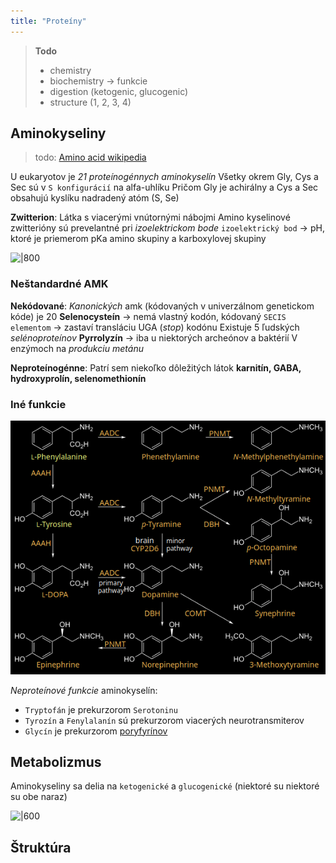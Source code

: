 ```yaml
---
title: "Proteíny"
---
```


> **Todo**
> - chemistry
> - biochemistry -> funkcie
> - digestion (ketogenic, glucogenic)
> - structure (1, 2, 3, 4)

## Aminokyseliny
> todo: [Amino acid wikipedia](https://en.wikipedia.org/wiki/Amino_acid#General_structure)

U eukaryotov je *21 proteínogénnych aminokyselín*
Všetky okrem Gly, Cys a Sec sú v `S konfigurácií` na alfa-uhlíku
Pričom Gly je achirálny a Cys a Sec obsahujú kyslíku nadradený atóm (S, Se)

**Zwitterion**:
Látka s viacerými vnútornými nábojmi
Amino kyselinové zwitterióny sú prevelantné pri *izoelektrickom bode*
`izoelektrický bod` -> pH, ktoré je priemerom pKa amino skupiny a karboxylovej skupiny

![|800](attachments/esenciálne_aminokyseliny.png)

### Neštandardné AMK

**Nekódované**:
*Kanonických* amk (kódovaných v univerzálnom genetickom kóde) je 20
$\textbf{Selenocysteín}$ -> nemá vlastný kodón, kódovaný `SECIS elementom` -> zastaví transláciu UGA (*stop*) kodónu
Existuje 5 ľudských *selénoproteínov*
$\textbf{Pyrrolyzín}$ -> iba u niektorých archeónov a baktérií
V enzýmoch na *produkciu metánu*

**Neproteínogénne**:
Patrí sem niekoľko dôležitých látok
$\textbf{karnitín, GABA, hydroxyprolín, selenomethionín}$

### Iné funkcie
![500](attachments/aminokysliny_ako_prekurzory_neurotransmiterov.png)

*Neproteínové funkcie* aminokyselín:
- `Tryptofán` je prekurzorom `Serotoninu`
- `Tyrozín` a `Fenylalanín` sú prekurzorom viacerých neurotransmiterov
- `Glycín` je prekurzorom [poryfyrínov](#Heterocyklické%20makrocykly)

## Metabolizmus

Aminokyseliny sa delia na `ketogenické` a `glucogenické` (niektoré su niektoré su obe naraz)

![|600](attachments/katabolizmus_aminokyselín.png)

## Štruktúra

